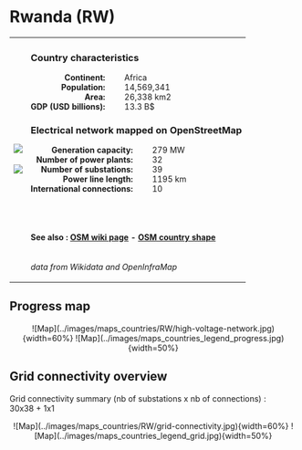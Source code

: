 # Rwanda (RW)

<table width="90%">
<tr>
<td>
<img src="http://commons.wikimedia.org/wiki/Special:FilePath/Flag%20of%20Rwanda.svg" width="250">
<br><br>
<img src="http://commons.wikimedia.org/wiki/Special:FilePath/LocationRwanda.svg" width="250"></td>
<td>
<h3>Country characteristics</h3>
<div style="display: inline-block;text-align:right;margin-right:30px;font-weight: bold;">
Continent:<br>Population:<br>Area:<br>GDP (USD billions):
</div>
<div style="display: inline-block;">
Africa<br>14,569,341<br>26,338 km2<br>13.3 B$
</div>
<h3>Electrical network mapped on OpenStreetMap</h3>
<div style="display: inline-block;text-align:right;margin-right:30px;font-weight: bold;">Generation capacity:<br>
Number of power plants:<br>
Number of substations:<br>
Power line length:<br>
International connections:<br>
</div>
<div style="display: inline-block;">279 MW<br>
32<br>
39<br>
1195 km<br>
10<br>
</div>

<br><br><h4>See also :
<a href="https://wiki.openstreetmap.org/wiki/Power_networks/Rwanda" target="_blank">OSM wiki page</a> -
<a href="https://openstreetmap.org/relation/171496" target="_blank">OSM country shape</a>
</h4>

<br><i>data from Wikidata and OpenInfraMap</i>
</td>
</tr>
</table>


## Progress map

<center>![Map](../images/maps_countries/RW/high-voltage-network.jpg){width=60%}
![Map](../images/maps_countries_legend_progress.jpg){width=50%}</center>



## Grid connectivity overview

Grid connectivity summary (nb of substations x nb of connections) :<br>30x38 + 1x1

<center>![Map](../images/maps_countries/RW/grid-connectivity.jpg){width=60%}
![Map](../images/maps_countries_legend_grid.jpg){width=50%}</center>

